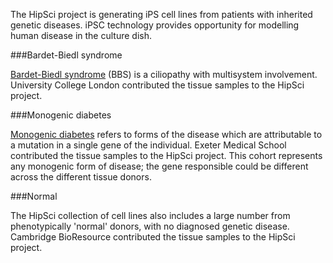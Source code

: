 The HipSci project is generating iPS cell lines from patients with inherited genetic diseases.
iPSC technology provides opportunity for modelling human disease in the culture dish.

###Bardet-Biedl syndrome

[Bardet-Biedl syndrome](/disease/bardet-biedl) (BBS) is a ciliopathy with multisystem involvement.
University College London contributed the tissue samples to the HipSci project.

###Monogenic diabetes

[Monogenic diabetes](/disease/diabetes) refers to forms of the disease which are
attributable to a mutation in a single gene of the individual.
Exeter Medical School contributed the tissue samples to the HipSci project.
This cohort represents any monogenic form of disease; the gene responsible could be different
across the different tissue donors.

###Normal

The HipSci collection of cell lines also includes a large number from phenotypically
'normal' donors, with no diagnosed genetic disease.
Cambridge BioResource contributed the tissue samples to the HipSci project.
